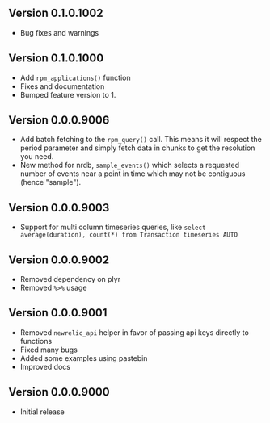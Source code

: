 ## Version 0.1.0.1002

* Bug fixes and warnings

## Version 0.1.0.1000

* Add `rpm_applications()` function
* Fixes and documentation
* Bumped feature version to 1.

## Version 0.0.0.9006

* Add batch fetching to the `rpm_query()` call.  This means it will respect the period
  parameter and simply fetch data in chunks to get the resolution you need.
* New method for nrdb, `sample_events()` which selects a requested number of events near a point in time
  which may not be contiguous (hence "sample").  

## Version 0.0.0.9003

* Support for multi column timeseries queries, like `select average(duration), count(*) from Transaction timeseries AUTO`

## Version 0.0.0.9002

* Removed dependency on plyr
* Removed `%>%` usage

## Version 0.0.0.9001

* Removed `newrelic_api` helper in favor of passing api keys directly to functions
* Fixed many bugs
* Added some examples using pastebin
* Improved docs

## Version 0.0.0.9000

* Initial release

